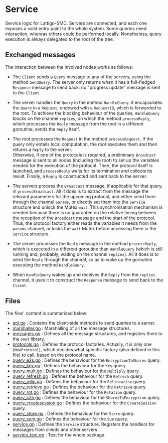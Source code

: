 # Service 
Service logic for Lattigo-SMC. Servers are connected, and each one exposes a valid entry point to the whole system.
Some queries need interaction, whereas others could be performed locally. Nonetheless, query execution is always
delegated to the root of the tree.

## Exchanged messages

The interaction between the involved nodes works as follows:

* The `Client` sends a `Query` message to any of the servers, using the method `SendQuery`. 
The server only returns when it has a full-fledged `Response` message to send back: 
no "progress update" message is sent to the `Client`.

* The server handles the `Query` in the method `HandleQuery`: it encapsulates the `Query` in a `Request`, 
endowed with a `RequestID`, which is forwarded to the root. 
To achieve the blocking behaviour of the queries, `HandleQuery` blocks on the channel `replies`, 
on which the method `processReply`, which processes the `Reply` message from the root 
in a different goroutine, sends the `Reply` itself.

* The root processes the `Request` in the method `processRequest`. 
If the query only entails local computation, the root executes them and then returns a `Reply` to the server.  
Otherwise, if one of the protocols is required, a preliminary `Broadcast` message is sent to all nodes
(including the root) to set up the variables needed for the execution of the protocol. 
Then, the protocol itself is launched, and `processReply` waits for its termination and collects its result. 
Finally, a `Reply` is constructed and sent back to the server.

* The servers process the `Broadcast` message, if applicable for that query, in `processBroadcast`. 
All it does is to extract from the message the relevant parameters for the upcoming protocol, and 
either send them through the channel `params`, or directly set them into the `Service` structure
and unlock the Mutex `wait`. This synchronisation mechanism is needed because there is no guarantee 
on the relative timing between the reception of the `Broadcast` message and the start of the protocol.
Thus, the protocol factory either reads the variables it needs from the `params` channel, or locks the
`wait` Mutex before accessing them in the `Service` structure.

* The server processes the `Reply` message in the method `processReply`, which is executed
in a different goroutine than `HandleQuery` (which is still running and, probably, waiting
on the channel `replies`). All it does is to send the `Reply` through the channel, so as to wake up
the goroutine executing the method `HandleQuery`.

* When `HandleQuery` wakes up and receives the `Reply` from the `replies` channel, it uses it to construct
the `Response` message to send back to the `Client`. 


## Files

 
The files' content is summarised below:
 
- [api.go](api.go) : Contains the client-side methods to send queries to a server. 
- [marshaller.go](marshaller.go) : Marshalling of all the message structures. 
- [messages.go](messages.go) : Defines all the message structures, and registers them to the `onet` library. 
- [protocols.go](protocols.go) : Defines the protocol factories. Actually, it is only one (`NewProtocol`), which
decides what specific factory (also defined in this file) to call, based on the protocol name.
- [query_e2s.go](query_e2s.go) : Defines the behaviour for the `EncryptionToShares` query. 
- [query_key.go](query_key.go) : Defines the behaviour for the `Key` query. 
- [query_mult.go](query_mult.go) : Defines the behaviour for the `Multiply` query. 
- [query_refresh.go](query_refresh.go) : Defines the behaviour for the `Refresh` query. 
- [query_relin.go](query_relin.go) : Defines the behaviour for the `Relinearise` query. 
- [query_retrieve.go](query_retrieve.go) : Defines the behaviour for the `Retrieve` query. 
- [query_rot.go](query_rot.go) : Defines the behaviour for the `Rotation` query. 
- [query_s2e.go](query_s2e.go) : Defines the behaviour for the `SharesToEncryption` query. 
- [query_createsession.go](query_createsession.go) : Defines the behaviour for the `CreateSession` query. 
- [query_store.go](query_store.go) : Defines the behaviour for the `Store` query. 
- [query_sum.go](query_sum.go) : Defines the behaviour for the `Sum` query. 
- [service.go](service.go) : Defines the `Service` structure. Registers the handlers for messages 
from clients and other servers
- [service_test.go](service_test.go) : Test for the whole package. 

